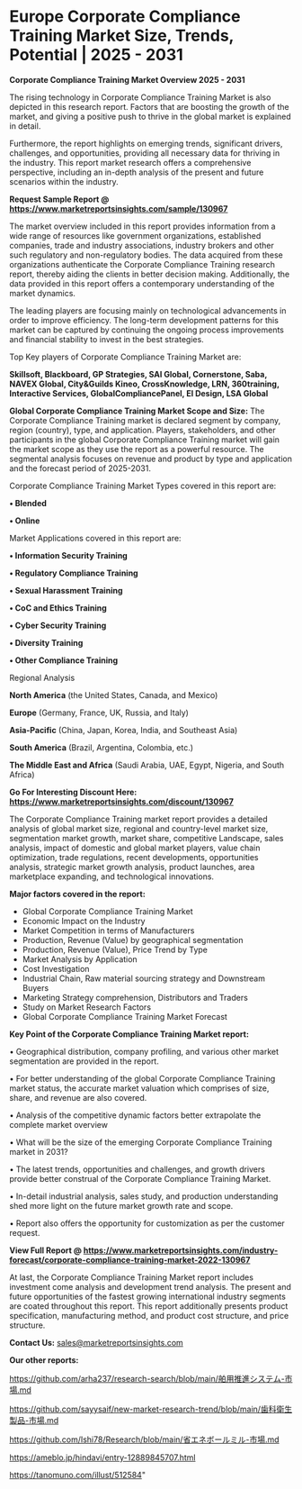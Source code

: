 # Europe Corporate Compliance Training Market Size, Trends, Potential | 2025 - 2031

<Strong> Corporate Compliance Training Market Overview 2025 - 2031</strong>

The rising technology in Corporate Compliance Training Market is also depicted in this research report. Factors that are boosting the growth of the market, and giving a positive push to thrive in the global market is explained in detail.

Furthermore, the report highlights on emerging trends, significant drivers, challenges, and opportunities, providing all necessary data for thriving in the industry. This report market research offers a comprehensive perspective, including an in-depth analysis of the present and future scenarios within the industry.

<strong>Request Sample Report @ <a href=https://www.marketreportsinsights.com/sample/130967>https://www.marketreportsinsights.com/sample/130967</a></strong>

The market overview included in this report provides information from a wide range of resources like government organizations, established companies, trade and industry associations, industry brokers and other such regulatory and non-regulatory bodies. The data acquired from these organizations authenticate the Corporate Compliance Training research report, thereby aiding the clients in better decision making. Additionally, the data provided in this report offers a contemporary understanding of the market dynamics.

The leading players are focusing mainly on technological advancements in order to improve efficiency. The long-term development patterns for this market can be captured by continuing the ongoing process improvements and financial stability to invest in the best strategies.

Top Key players of Corporate Compliance Training Market are:

<strong>Skillsoft, Blackboard, GP Strategies, SAI Global, Cornerstone, Saba, NAVEX Global, City&Guilds Kineo, CrossKnowledge, LRN, 360training, Interactive Services, GlobalCompliancePanel, EI Design, LSA Global</strong>

<strong><b>Global Corporate Compliance Training Market Scope and Size:</b></strong>
The Corporate Compliance Training market is declared segment by company, region (country), type, and application. Players, stakeholders, and other participants in the global Corporate Compliance Training market will gain the market scope as they use the report as a powerful resource. The segmental analysis focuses on revenue and product by type and application and the forecast period of 2025-2031.

Corporate Compliance Training Market Types covered in this report are:

<strong>• Blended

• Online</strong>

Market Applications covered in this report are:

<strong>• Information Security Training

• Regulatory Compliance Training

• Sexual Harassment Training

• CoC and Ethics Training

• Cyber Security Training

• Diversity Training

• Other Compliance Training</strong> 

Regional Analysis

<strong>North America</strong> (the United States, Canada, and Mexico)

<strong>Europe</strong> (Germany, France, UK, Russia, and Italy)

<strong>Asia-Pacific</strong> (China, Japan, Korea, India, and Southeast Asia)

<strong>South America</strong> (Brazil, Argentina, Colombia, etc.)

<strong>The Middle East and Africa</strong> (Saudi Arabia, UAE, Egypt, Nigeria, and South Africa)

<strong>Go For Interesting Discount Here: <a href=https://www.marketreportsinsights.com/discount/130967>https://www.marketreportsinsights.com/discount/130967</a></strong>

The Corporate Compliance Training market report provides a detailed analysis of global market size, regional and country-level market size, segmentation market growth, market share, competitive Landscape, sales analysis, impact of domestic and global market players, value chain optimization, trade regulations, recent developments, opportunities analysis, strategic market growth analysis, product launches, area marketplace expanding, and technological innovations.

<strong><b>Major factors covered in the report:</b></strong>
<ul>
  <li>Global Corporate Compliance Training Market </li>
  <li>Economic Impact on the Industry</li>
  <li>Market Competition in terms of Manufacturers</li>
  <li>Production, Revenue (Value) by geographical segmentation</li>
  <li>Production, Revenue (Value), Price Trend by Type</li>
  <li>Market Analysis by Application</li>
  <li>Cost Investigation</li>
  <li>Industrial Chain, Raw material sourcing strategy and Downstream Buyers</li>
  <li>Marketing Strategy comprehension, Distributors and Traders</li>
  <li>Study on Market Research Factors</li>
  <li>Global Corporate Compliance Training Market Forecast</li>
</ul>

<strong><b>Key Point of the Corporate Compliance Training Market report:</b></strong>

• Geographical distribution, company profiling, and various other market segmentation are provided in the report.

• For better understanding of the global Corporate Compliance Training market status, the accurate market valuation which comprises of size, share, and revenue are also covered.

• Analysis of the competitive dynamic factors better extrapolate the complete market overview

• What will be the size of the emerging Corporate Compliance Training market in 2031?

• The latest trends, opportunities and challenges, and growth drivers provide better construal of the Corporate Compliance Training Market.

• In-detail industrial analysis, sales study, and production understanding shed more light on the future market growth rate and scope.

• Report also offers the opportunity for customization as per the customer request.

<strong><b>View Full Report @ <a href=https://www.marketreportsinsights.com/industry-forecast/corporate-compliance-training-market-2022-130967>https://www.marketreportsinsights.com/industry-forecast/corporate-compliance-training-market-2022-130967</a></b></strong>


At last, the Corporate Compliance Training Market report includes investment come analysis and development trend analysis. The present and future opportunities of the fastest growing international industry segments are coated throughout this report. This report additionally presents product specification, manufacturing method, and product cost structure, and price structure.

<strong>Contact Us:</strong>
sales@marketreportsinsights.com

<strong>Our other reports:</strong>

<a href=https://github.com/arha237/research-search/blob/main/舶用推進システム-市場.md>https://github.com/arha237/research-search/blob/main/舶用推進システム-市場.md</a>

<a href=https://github.com/sayysaif/new-market-research-trend/blob/main/歯科衛生製品-市場.md>https://github.com/sayysaif/new-market-research-trend/blob/main/歯科衛生製品-市場.md</a>

<a href=https://github.com/Ishi78/Research/blob/main/省エネボールミル-市場.md>https://github.com/Ishi78/Research/blob/main/省エネボールミル-市場.md</a>

<a href=https://ameblo.jp/hindavi/entry-12889845707.html>https://ameblo.jp/hindavi/entry-12889845707.html</a>

<a href=https://tanomuno.com/illust/512584>https://tanomuno.com/illust/512584</a>"
